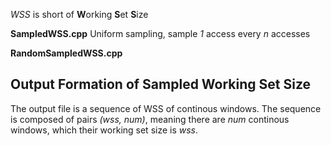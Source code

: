
*WSS* is short of **W**orking **S**et **S**ize

**SampledWSS.cpp**  Uniform sampling, sample *1* access every *n* accesses

**RandomSampledWSS.cpp** 

## Output Formation of Sampled Working Set Size

The output file is a sequence of WSS of continous windows. The sequence is composed of pairs *(wss, num)*, meaning there are *num* continous windows, which their working set size is *wss*.